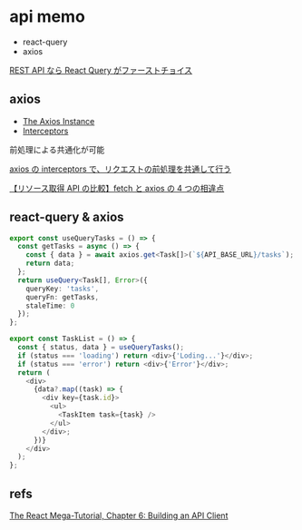 # api memo

- react-query
- axios

[REST API なら React Query がファーストチョイス](https://zenn.dev/brachio_takumi/articles/20210226-react-query#%E3%83%91%E3%83%95%E3%82%A9%E3%83%BC%E3%83%9E%E3%83%B3%E3%82%B9%E3%81%AE%E3%83%81%E3%83%A5%E3%83%BC%E3%83%8B%E3%83%B3%E3%82%B0%E3%81%8C%E3%81%97%E3%82%84%E3%81%99%E3%81%84)

## axios

- [The Axios Instance](https://axios-http.com/docs/instance)
- [Interceptors](https://axios-http.com/docs/interceptors)

前処理による共通化が可能

[axios の interceptors で、リクエストの前処理を共通して行う](https://qiita.com/buntafujikawa/items/78e9204cc9ea7eaabd3d)

[【リソース取得 API の比較】fetch と axios の 4 つの相違点](https://zenn.dev/syu/articles/9840082d1a6633)

## react-query & axios

```typescript
export const useQueryTasks = () => {
  const getTasks = async () => {
    const { data } = await axios.get<Task[]>(`${API_BASE_URL}/tasks`);
    return data;
  };
  return useQuery<Task[], Error>({
    queryKey: 'tasks',
    queryFn: getTasks,
    staleTime: 0
  });
};
```

```typescript
export const TaskList = () => {
  const { status, data } = useQueryTasks();
  if (status === 'loading') return <div>{'Loding...'}</div>;
  if (status === 'error') return <div>{'Error'}</div>;
  return (
    <div>
      {data?.map((task) => {
        <div key={task.id}>
          <ul>
            <TaskItem task={task} />
          </ul>
        </div>;
      })}
    </div>
  );
};
```

## refs

[The React Mega-Tutorial, Chapter 6: Building an API Client](https://blog.miguelgrinberg.com/post/the-react-mega-tutorial-chapter-6-building-an-api-client)
